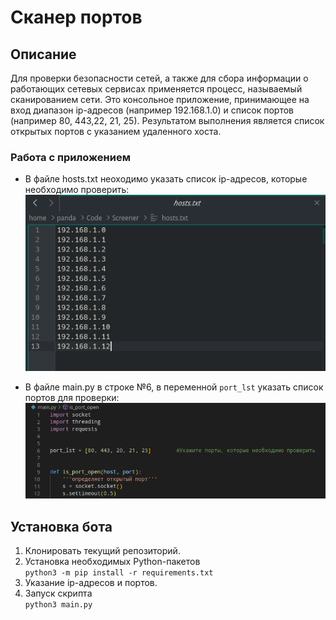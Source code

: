 # Сканер портов

## Описание
Для проверки безопасности сетей, а также для сбора информации о работающих сетевых сервисах применяется процесс, называемый сканированием сети. Это консольное приложение, принимающее на вход диапазон ip-адресов (например 192.168.1.0) и список портов (например 80, 443,22, 21, 25). Результатом выполнения является список открытых портов с указанием удаленного хоста.

### Работа с приложением
- В файле hosts.txt неоходимо указать список ip-адресов, которые необходимо проверить:
![Пример](https://raw.githubusercontent.com/daf9194/port_screen/master/img/scr_1.png)

- В файле main.py в строке №6, в переменной `port_lst` указать список портов для проверки:
![Пример](https://raw.githubusercontent.com/daf9194/port_screen/master/img/scr_2.png)

## Установка бота
1. Клонировать текущий репозиторий.
2. Установка необходимых Python-пакетов  
`python3 -m pip install -r requirements.txt`
3. Указание ip-адресов и портов.
3. Запуск скрипта  
`python3 main.py`
